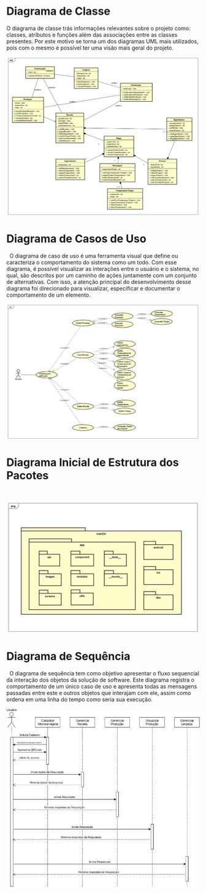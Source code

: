 # Diagrama de Classe
O diagrama de classe trás informações relevantes sobre o projeto como: classes, atributos e funções além das associações entre as classes presentes. Por este motivo se torna um dos diagramas UML mais utilizados, pois com o mesmo é possível ter uma visão mais geral do projeto.


![](../images/Diagrama_de_Classe.png)

# Diagrama de Casos de Uso
&nbsp;
O diagrama de caso de uso é uma ferramenta visual que define ou caracteriza o comportamento do sistema como um todo. Com esse diagrama, é possível visualizar as interações entre o usuário e o sistema, no qual, são descritos por um caminho de ações juntamente com um conjunto de alternativas. Com isso, a atenção principal do desenvolvimento desse diagrama foi direcionado para visualizar, especificar e documentar o comportamento de um elemento.


![](../images/Caso_de_uso.jpg)


# Diagrama Inicial de Estrutura dos Pacotes
&nbsp;

![](../images/diagrama_de_estrutura.jpg)


# Diagrama de Sequência
&nbsp;
O diagrama de sequência tem como objetivo apresentar o fluxo sequencial da interação dos objetos da solução de software. Este diagrama registra o comportamento de um único caso de uso e apresenta todas as mensagens passadas entre este e outros objetos que interajam com ele, assim como ordena em uma linha do tempo como seria sua execução.

![](../images/diagrama_de_sequencia.png)
